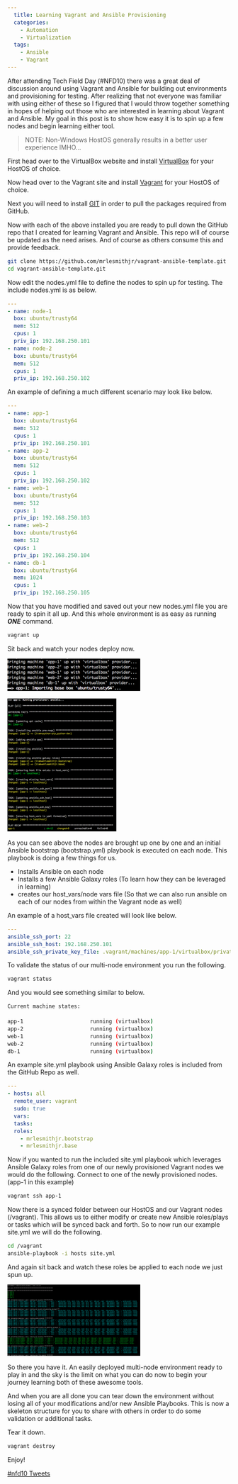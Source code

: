 ```yaml
---
  title: Learning Vagrant and Ansible Provisioning
  categories:
    - Automation
    - Virtualization
  tags:
    - Ansible
    - Vagrant
---
```


After attending Tech Field Day (#NFD10) there was a great deal of
discussion around using Vagrant and Ansible for building out
environments and provisioning for testing. After realizing that not
everyone was familiar with using either of these so I figured that I
would throw together something in hopes of helping out those who are
interested in learning about Vagrant and Ansible. My goal in this post
is to show how easy it is to spin up a few nodes and begin learning
either tool.

> NOTE: Non-Windows HostOS generally results in a better user experience IMHO...

First head over to the VirtualBox website and install
[VirtualBox](https://www.virtualbox.org/wiki/Downloads) for your HostOS
of choice.

Now head over to the Vagrant site and install
[Vagrant](https://www.vagrantup.com/downloads.html) for your HostOS of
choice.

Next you will need to install
[GIT](https://git-scm.com/book/en/v2/Getting-Started-Installing-Git) in
order to pull the packages required from GitHub.

Now with each of the above installed you are ready to pull down the
GitHub repo that I created for learning Vagrant and Ansible. This repo
will of course be updated as the need arises. And of course as others
consume this and provide feedback.

```bash
git clone https://github.com/mrlesmithjr/vagrant-ansible-template.git
cd vagrant-ansible-template.git
```

Now edit the nodes.yml file to define the nodes to spin up for testing.
The include nodes.yml is as below.

```yaml
---
- name: node-1
  box: ubuntu/trusty64
  mem: 512
  cpus: 1
  priv_ip: 192.168.250.101
- name: node-2
  box: ubuntu/trusty64
  mem: 512
  cpus: 1
  priv_ip: 192.168.250.102
```

An example of defining a much different scenario may look like below.

```yaml
---
- name: app-1
  box: ubuntu/trusty64
  mem: 512
  cpus: 1
  priv_ip: 192.168.250.101
- name: app-2
  box: ubuntu/trusty64
  mem: 512
  cpus: 1
  priv_ip: 192.168.250.102
- name: web-1
  box: ubuntu/trusty64
  mem: 512
  cpus: 1
  priv_ip: 192.168.250.103
- name: web-2
  box: ubuntu/trusty64
  mem: 512
  cpus: 1
  priv_ip: 192.168.250.104
- name: db-1
  box: ubuntu/trusty64
  mem: 1024
  cpus: 1
  priv_ip: 192.168.250.105
```

Now that you have modified and saved out your new nodes.yml file you are
ready to spin it all up.
And this whole environment is as easy as running **_ONE_** command.

```bash
vagrant up
```

Sit back and watch your nodes deploy now.

![Screen Shot 2015-08-23 at 9.38.14 PM](../../assets/Screen-Shot-2015-08-23-at-9.38.14-PM-300x73.png)

![Screen Shot 2015-08-23 at 9.39.37 PM](../../assets/Screen-Shot-2015-08-23-at-9.39.37-PM-246x300.png)

As you can see above the nodes are brought up one by one and an initial
Ansible bootstrap (bootstrap.yml) playbook is executed on each node.
This playbook is doing a few things for us.

-   Installs Ansible on each node
-   Installs a few Ansible Galaxy roles (To learn how they can be
    leveraged in learning)
-   creates our host_vars/node vars file (So that we can also run
    ansible on each of our nodes from within the Vagrant node as well)

An example of a host_vars file created will look like below.

```yaml
---
ansible_ssh_port: 22
ansible_ssh_host: 192.168.250.101
ansible_ssh_private_key_file: .vagrant/machines/app-1/virtualbox/private_key
```

To validate the status of our multi-node environment you run the
following.

```bash
vagrant status
```

And you would see something similar to below.

```bash
Current machine states:

app-1                     running (virtualbox)
app-2                     running (virtualbox)
web-1                     running (virtualbox)
web-2                     running (virtualbox)
db-1                      running (virtualbox)
```

An example site.yml playbook using Ansible Galaxy roles is included from
the GitHub Repo as well.

```yaml
---
- hosts: all
  remote_user: vagrant
  sudo: true
  vars:
  tasks:
  roles:
    - mrlesmithjr.bootstrap
    - mrlesmithjr.base
```

Now if you wanted to run the included site.yml playbook which leverages
Ansible Galaxy roles from one of our newly provisioned Vagrant nodes we
would do the following.
Connect to one of the newly provisioned nodes. (app-1 in this example)

```bash
vagrant ssh app-1
```

Now there is a synced folder between our HostOS and our Vagrant nodes
(/vagrant). This allows us to either modify or create new Ansible
roles/plays or tasks which will be synced back and forth.
So to now run our example site.yml we will do the following.

```bash
cd /vagrant
ansible-playbook -i hosts site.yml
```

And again sit back and watch these roles be applied to each node we just
spun up.

![Screen Shot 2015-08-23 at 9.55.58 PM](../../assets/Screen-Shot-2015-08-23-at-9.55.58-PM-300x161.png)

So there you have it. An easily deployed multi-node environment ready to
play in and the sky is the limit on what you can do now to begin your
journey learning both of these awesome tools.

And when you are all done you can tear down the environment without
losing all of your modifications and/or new Ansible Playbooks. This is
now a skeleton structure for you to share with others in order to do
some validation or additional tasks.

Tear it down.

```bash
vagrant destroy
```

Enjoy!

[#nfd10 Tweets](https://twitter.com/hashtag/nfd10)

